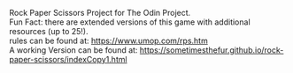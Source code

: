 Rock Paper Scissors Project for The Odin Project. <br>
Fun Fact: there are extended versions of this game with additional resources (up to 25!).<br>
rules can be found at: https://www.umop.com/rps.htm <br>
A working Version can be found at:
https://sometimesthefur.github.io/rock-paper-scissors/indexCopy1.html
